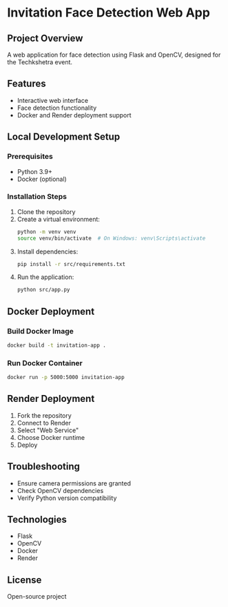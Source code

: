 # Invitation Face Detection Web App

## Project Overview
A web application for face detection using Flask and OpenCV, designed for the Techkshetra event.

## Features
- Interactive web interface
- Face detection functionality
- Docker and Render deployment support

## Local Development Setup

### Prerequisites
- Python 3.9+
- Docker (optional)

### Installation Steps
1. Clone the repository
2. Create a virtual environment:
   ```bash
   python -m venv venv
   source venv/bin/activate  # On Windows: venv\Scripts\activate
   ```
3. Install dependencies:
   ```bash
   pip install -r src/requirements.txt
   ```
4. Run the application:
   ```bash
   python src/app.py
   ```

## Docker Deployment

### Build Docker Image
```bash
docker build -t invitation-app .
```

### Run Docker Container
```bash
docker run -p 5000:5000 invitation-app
```

## Render Deployment
1. Fork the repository
2. Connect to Render
3. Select "Web Service"
4. Choose Docker runtime
5. Deploy

## Troubleshooting
- Ensure camera permissions are granted
- Check OpenCV dependencies
- Verify Python version compatibility

## Technologies
- Flask
- OpenCV
- Docker
- Render

## License
Open-source project